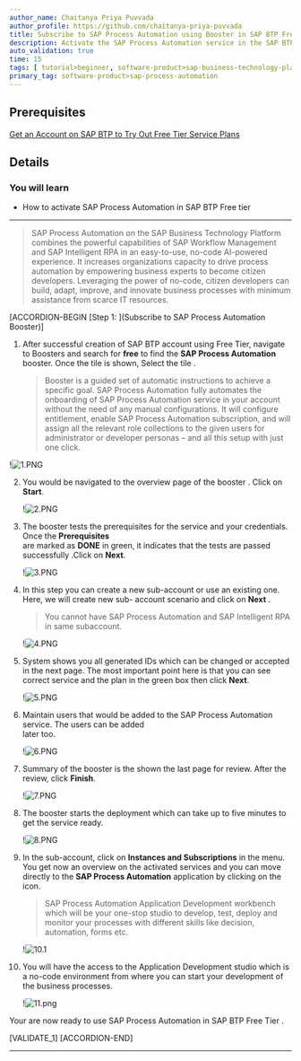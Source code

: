 ```yaml
---
author_name: Chaitanya Priya Puvvada
author_profile: https://github.com/chaitanya-priya-puvvada
title: Subscribe to SAP Process Automation using Booster in SAP BTP Free Tier
description: Activate the SAP Process Automation service in the SAP BTP with Booster
auto_validation: true
time: 15
tags: [ tutorial>beginner, software-product>sap-business-technology-platform]
primary_tag: software-product>sap-process-automation
---
```


## Prerequisites
   [Get an Account on SAP BTP to Try Out Free Tier Service Plans](btp-free-tier-account)

## Details
### You will learn
  - How to activate SAP Process Automation in SAP BTP Free tier
---

>SAP Process Automation on the SAP Business Technology Platform combines the powerful capabilities of SAP Workflow Management and SAP Intelligent RPA in an easy-to-use, no-code AI-powered experience.
It increases organizations capacity to drive process automation by empowering business experts to become citizen developers. Leveraging the power of no-code, citizen developers can build, adapt, improve, and innovate business processes with minimum assistance from scarce IT resources.

[ACCORDION-BEGIN [Step 1: ](Subscribe to SAP Process Automation Booster)]

1. After successful creation of SAP BTP account using Free Tier, navigate to Boosters and search for **free** to find the **SAP Process Automation** booster. Once the tile is shown, Select the tile .

    >Booster is a guided set of automatic instructions to achieve a specific goal. SAP Process Automation fully automates the onboarding of SAP Process Automation service in your account without the need of any manual configurations. It will configure entitlement, enable SAP Process Automation subscription, and will assign all the relevant role collections to the given users for administrator or developer personas – and all this setup with just one click.


!![1.PNG](1.png)


2. You would be navigated to the overview page of the booster .
   Click on **Start**.

   !![2.PNG](2.png)

3.  The booster tests the prerequisites for the service and your credentials. Once the **Prerequisites**  
    are marked as **DONE** in green, it indicates
    that the tests are passed successfully .Click on **Next**.

    !![3.PNG](3.png)

4. In this step you can create a new sub-account or use an existing one. Here, we will create new sub-
    account scenario and click on **Next** .

    >You cannot have SAP Process Automation and SAP Intelligent RPA in same subaccount.

    !![4.PNG](4.png)

5. System shows you all generated IDs which can be changed or accepted in the next page. The most important point here is that you can see correct service and the plan in the green box then click **Next**.

    !![5.PNG](5.png)

6. Maintain users that would be added to the SAP Process Automation service. The users can be added   
  later too.

    !![6.PNG](6.png)

7. Summary of the booster is the shown the last page for review. After the review, click  **Finish**.

   !![7.PNG](7.png)  

8. The booster starts the deployment which can take up to five minutes to get the service ready.

    !![8.PNG](8.png)

9. In the sub-account, click on **Instances and Subscriptions** in the menu.
    You get now an overview on the activated services and you can move directly to the **SAP Process Automation** application by clicking on the icon.
    > SAP Process Automation Application Development workbench which will be your one-stop studio to develop, test, deploy and monitor your processes with different skills like decision, automation, forms etc.

    !![10.1](10.1.png)

10. You will have the access to the Application Development studio which is a no-code environment from where you can start your development of the business processes.

    !![11.png](11.PNG)

Your are now ready to use SAP Process Automation in SAP BTP Free Tier .

[VALIDATE_1]
[ACCORDION-END]


---
